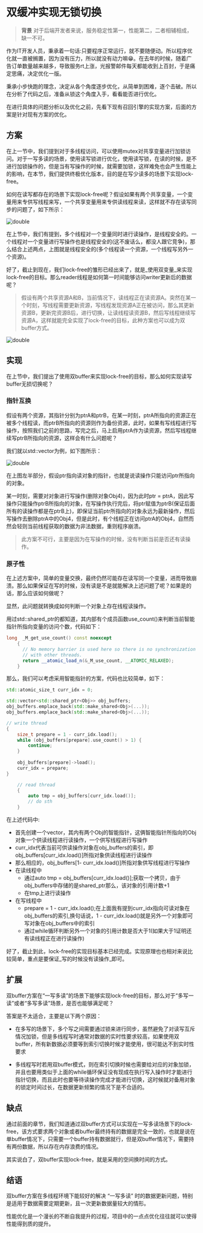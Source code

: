 # 双缓冲实现无锁切换

> **背景**
> 对于后端开发者来说，服务稳定性第一，性能第二，二者相辅相成，缺一不可。

作为IT开发人员，秉承着一句话:只要程序正常运行，就不要随便动。所以程序优化就一直被搁置，因为没有压力，所以就没有动力嘛😁。在去年的时候，随着广告订单数量越来越多，导致服务rt上涨，光报警邮件每天都能收到上百封，于是痛定思痛，决定优化一版。

秉承小步快跑的理念，决定从各个角度逐步优化，从简单到困难，逐个击破。所以在分析了代码之后，准备从锁这个角度入手，看看能否进行优化。

在进行具体的问题分析以及优化之前，先看下现有召回引擎的实现方案，后面的方案是针对现有方案的优化。

## 方案

在上一节中，我们提到对于多线程访问，可以使用mutex对共享变量进行加锁访问。对于一写多读的场景，使用读写锁进行优化，使用读写锁，在读的时候，是不进行加锁操作的，但是当有写操作的时候，就需要加锁，这样难免也会产生性能上的影响，在本节，我们提供终极优化版本，目的是在写少读多的场景下实现lock-free。

如何在读写都存在的场景下实现lock-free呢？假设如果有两个共享变量，一个变量用来专供写线程来写，一个共享变量用来专供读线程来读，这样就不存在读写同步的问题了，如下所示：

![double](assets/doubly1.png)

在上节中，我们有提到，多个线程对一个变量同时进行读操作，是线程安全的。一个线程对一个变量进行写操作也是线程安全的(这不废话么，都没人跟它竞争)，那么结合上述两点，上图就是线程安全的(多个线程读一个资源，一个线程写另外一个资源)。

好了，截止到现在，我们lock-free的雏形已经出来了，就是_使用双变量_来实现lock-free的目标。那么reader线程是如何第一时间能够访问writer更新后的数据呢？

> 假设有两个共享资源A和B，当前情况下，读线程正在读资源A。突然在某一个时刻，写线程需要更新资源，写线程发现资源A正在被访问，那么其更新资源B，更新完资源B后，进行切换，让读线程读资源B，然后写线程继续写资源A，这样就能完全实现了lock-free的目标，此种方案也可以成为双buffer方式。

![double](assets/doubly2.png)

## 实现

在上节中，我们提出了使用双buffer来实现lock-free的目标，那么如何实现读写buffer无损切换呢？

### 指针互换

假设有两个资源，其指针分别为ptrA和ptrB，在某一时刻，ptrA所指向的资源正在被多个线程读，而ptrB所指向的资源则作为备份资源，此时，如果有写线程进行写操作，按照我们之前的思路，写完之后，马上启用ptrA作为读资源，然后写线程继续写ptrB所指向的资源，这样会有什么问题呢？

我们就以std::vector为例，如下图所示：

![double](assets/doubly3.png)

在上图左半部分，假设ptr指向读对象的指针，也就是说读操作只能访问ptr所指向的对象。

某一时刻，需要对对象进行写操作(删除对象Obj4)，因为此时ptr = ptrA，因此写操作只能操作ptrB所指向的对象，在写操作执行完后，将ptr赋值为ptrB(保证后面所有的读操作都是在ptrB上)，即保证当前ptr所指向的对象永远为最新操作，然后写操作去删除ptrA中的Obj4，但是此时，有个线程正在访问ptrA的Obj4，自然而然会轻则当前线程获取的数据为非法数据，重则程序崩溃。

> 此方案不可行，主要是因为在写操作的时候，没有判断当前是否还有读操作。

### 原子性

在上述方案中，简单的变量交换，最终仍然可能存在读写同一个变量，进而导致崩溃。那么如果保证在写的时候，没有读是不是就能解决上述问题了呢？如果是的话，那么应该如何做呢？

显然，此问题就转换成如何判断一个对象上存在线程读操作。

用过std::shared_ptr的都知道，其内部有个成员函数use_count()来判断当前智能指针所指向变量的访问个数，代码如下：

```c++
long  _M_get_use_count() const noexcept
    {
      // No memory barrier is used here so there is no synchronization
      // with other threads.
      return __atomic_load_n(&_M_use_count, __ATOMIC_RELAXED);
    }
```

那么，我们可以考虑采用智能指针的方案，代码也比较简单，如下：

```c++
std::atomic_size_t curr_idx = 0;

std::vector<std::shared_ptr<Obj>> obj_buffers;
obj_buffers.emplace_back(std::make_shared<Obj>(...));
obj_buffers.emplace_back(std::make_shared<Obj>(...));

// write thread 
{ 
	size_t prepare = 1 - curr_idx.load(); 
	while (obj_buffers[prepare].use_count() > 1) { 
		continue; 
	} 
	
	obj_buffers[prepare]->load(); 
	curr_idx = prepare; 
} 

	// read thread 
	{ 
		auto tmp = obj_buffers[curr_idx.load()]; 
		// do sth
	} 
```

在上述代码中:

- 首先创建一个vector，其内有两个Obj的智能指针，这俩智能指针所指向的Obj对象一个供读线程进行读操作，一个供写线程进行写操作
- curr_idx代表当前可供读操作对象在obj_buffers的索引，即obj_buffers[curr_idx.load()]所指对象供读线程进行读操作
- 那么相应的，obj_buffers[1- curr_idx.load()]所指对象供写线程进行写操作
- 在读线程中
  - 通过auto tmp = obj_buffers[curr_idx.load()];获取一个拷贝，由于obj_buffers中存储的是shared_ptr那么，该对象的引用计数+1
  - 在tmp上进行读操作
- 在写线程中
  - prepare = 1 - curr_idx.load();在上面我有提到curr_idx指向可读对象在obj_buffers的索引,换句话说，1 - curr_idx.load()就是另外一个对象即可写对象在obj_buffers中的索引
  - 通过while循环判断另外一个对象的引用计数是否大于1(如果大于1证明还有读线程正在进行读操作)

好了，截止到此，lock-free的实现目标基本已经完成。实现原理也也相对来说比较简单，重点是要保证_写的时候没有读操作_即可。

## 扩展

双buffer方案在“一写多读”的场景下能够实现lock-free的目标，那么对于“多写一读”或者“多写多读”场景，是否也能够满足呢？

答案是不太适合，主要是以下两个原因：

- 在多写的场景下，多个写之间需要通过锁来进行同步，虽然避免了对读写互斥情况加锁，但是多线程写时通常对数据的实时性要求较高，如果使用双buffer，所有新数据必须要等到索引切换时候才能使用，很可能达不到实时性要求

- 多线程写时若用双buffer模式，则在索引切换时候也需要给对应的对象加锁，并且也要用类似于上面的while循环保证没有现成在执行写入操作时才能进行指针切换，而且此时也要等待读操作完成才能进行切换，这时候就对备用对象的锁定时间过长，在数据更新频繁的情况下是不合适的。

## 缺点

通过前面的章节，我们知道通过双buffer方式可以实现在一写多读场景下的lock-free，该方式要求两个对象或者buffer最终持有的数据是完全一致的，也就是说在单buffer情况下，只需要一个buffer持有数据就行，但是双buffer情况下，需要持有两份数据，所以存在内存浪费的情况。

其实说白了，双buffer实现lock-free，就是采用的空间换时间的方式。

## 结语

双buffer方案在多线程环境下能较好的解决 “一写多读” 时的数据更新问题，特别是适用于数据需要定期更新，且一次更新数据量较大的情形。

性能优化是一个漫长的不断自我提升的过程，项目中的一点点优化往往就可以使得性能得到质的提升。
